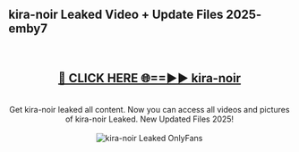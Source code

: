 <h2>kira-noir Leaked Video + Update Files 2025- emby7</h2>
<br>
<div align="center">
<h2><a href="https://libra.edu.pl?kira-noir" rel="nofollow">🔴 CLICK HERE 🌐==►► kira-noir</a></h2>
<br>
Get kira-noir leaked all content. Now you can access all videos and pictures of kira-noir Leaked. New Updated Files 2025!
<br>
<br>
<a href="https://libra.edu.pl?kira-noir" rel="nofollow" data-target="animated-image.originalLink"><img src="https://i.ibb.co.com/WyWwxjT/player-gif2.gif" alt="kira-noir Leaked OnlyFans" style="max-width: 100%; display: inline-block;" data-target="animated-image.originalImage"></a>
</div>
<br>